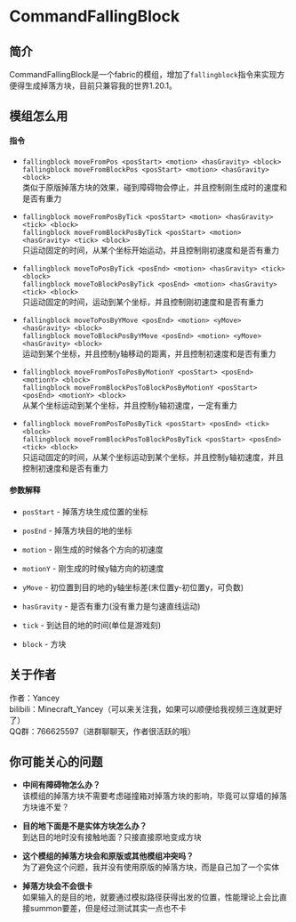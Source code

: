 # CommandFallingBlock

## 简介

CommandFallingBlock是一个fabric的模组，增加了`fallingblock`指令来实现方便得生成掉落方块，目前只兼容我的世界1.20.1。

## 模组怎么用

#### 指令

- `fallingblock moveFromPos <posStart> <motion> <hasGravity> <block>`  
`fallingblock moveFromBlockPos <posStart> <motion> <hasGravity> <block>`  
类似于原版掉落方块的效果，碰到障碍物会停止，并且控制刚生成时的速度和是否有重力


- `fallingblock moveFromPosByTick <posStart> <motion> <hasGravity> <tick> <block>`  
`fallingblock moveFromBlockPosByTick <posStart> <motion> <hasGravity> <tick> <block>`  
只运动固定的时间，从某个坐标开始运动，并且控制刚初速度和是否有重力


- `fallingblock moveToPosByTick <posEnd> <motion> <hasGravity> <tick> <block>`  
`fallingblock moveToBlockPosByTick <posEnd> <motion> <hasGravity> <tick> <block>`  
只运动固定的时间，运动到某个坐标，并且控制刚初速度和是否有重力


- `fallingblock moveToPosByYMove <posEnd> <motion> <yMove> <hasGravity> <block>`  
`fallingblock moveToBlockPosByYMove <posEnd> <motion> <yMove> <hasGravity> <block>`  
运动到某个坐标，并且控制y轴移动的距离，并且控制初速度和是否有重力


- `fallingblock moveFromPosToPosByMotionY <posStart> <posEnd> <motionY> <block>`  
`fallingblock moveFromBlockPosToBlockPosByMotionY <posStart> <posEnd> <motionY> <block>`  
从某个坐标运动到某个坐标，并且控制y轴初速度，一定有重力


- `fallingblock moveFromPosToPosByTick <posStart> <posEnd> <tick> <block>`  
`fallingblock moveFromBlockPosToBlockPosByTick <posStart> <posEnd> <tick> <block>`  
只运动固定的时间，从某个坐标运动到某个坐标，并且控制y轴初速度，并且控制初速度和是否有重力

#### 参数解释

- `posStart` - 掉落方块生成位置的坐标


- `posEnd` - 掉落方块目的地的坐标


- `motion` - 刚生成的时候各个方向的初速度


- `motionY` - 刚生成的时候y轴方向的初速度


- `yMove` - 初位置到目的地的y轴坐标差(末位置y-初位置y，可负数)


- `hasGravity` - 是否有重力(没有重力是匀速直线运动)


- `tick` - 到达目的地的时间(单位是游戏刻)


- `block` - 方块

## 关于作者

作者：Yancey  
bilibili：Minecraft_Yancey（可以来关注我，如果可以顺便给我视频三连就更好了）  
QQ群：766625597（进群聊聊天，作者很活跃的哦）

## 你可能关心的问题

- **中间有障碍物怎么办？**  
该模组的掉落方块不需要考虑碰撞箱对掉落方块的影响，毕竟可以穿墙的掉落方块谁不爱？


- **目的地下面是不是实体方块怎么办？**  
到达目的地时没有接触地面？只接直接原地变成方块


- **这个模组的掉落方块会和原版或其他模组冲突吗？**  
为了避免这个问题，我并没有使用原版的掉落方块，而是自己加了一个实体


- **掉落方块会不会很卡**  
如果输入的是目的地，就要通过模拟路径获得出发的位置，性能理论上会比直接summon要差，但是经过测试其实一点也不卡